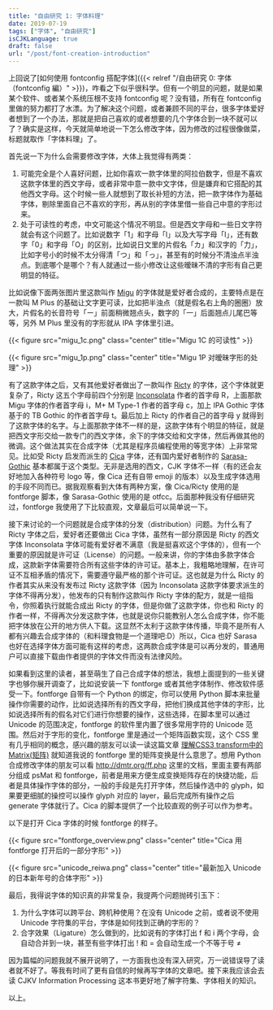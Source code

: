```yaml
---
title: "自由研究 1: 字体料理"
date: 2019-07-19
tags: ["字体", "自由研究"]
isCJKLanguage: true
draft: false
url: "/post/font-creation-introduction"
---
```


上回说了[如何使用 fontconfig  搭配字体]({{< relref  "/自由研究 0: 字体（fontconfig 編）" >}})，咋看之下似乎很科学。但有一个明显的问题，就是如果某个软件、或者某个系统压根不支持 fontconfig 呢？没有错，所有在 fontconfig 里做的努力都打了水漂。为了解决这个问题，或者兼顾不同的平台，很多字体爱好者想到了一个办法，那就是把自己喜欢的或者想要的几个字体合到一块不就可以了？确实是这样，今天就简单地说一下怎么修改字体，因为修改的过程很像做菜，标题就取作「字体料理」了。

<!--more-->

首先说一下为什么会需要修改字体，大体上我觉得有两类：

1. 可能完全是个人喜好问题，比如你喜欢一款字体里的阿拉伯数字，但是不喜欢这款字体里的西文字母，或者非常中意一款中文字体，但是嫌弃和它搭配的其他西文字母。这个时候一些人就想到了取长补短的方法，把一款字体作为基础字体，剔除里面自己不喜欢的字形，再从别的字体里借一些自己中意的字形过来。
2.  处于可读性的考虑，中文可能这个情况不明显。但是西文字母和一些日文字符就会有这个问题了。比如说数字「1」和字母「l」以及大写字母「I」，还有数字「0」和字母「O」的区别，比如说日文里的片假名「カ」和汉字的「力」，比如字号小的时候不太分得清「つ」和「っ」，甚至有的时候分不清浊点半浊点。到底哪个是哪个？有人就通过一些小修改让这些暧昧不清的字形有自己更明显的特征。

比如说像下面两张图片里这款叫作 [Migu](https://mix-mplus-ipa.osdn.jp/migu/) 的字体就是爱好者合成的，主要特点是在一款叫 M Plus 的基础让文字更可读，比如把半浊点（就是假名右上角的圈圈）放大，片假名的长音符号「ー」前面稍微翘点头，数字的「一」后面翘点儿尾巴等等，另外 M Plus 里没有的字形就从 IPA 字体里引进。

{{< figure src="migu_1c.png" class="center" title="Migu 1C 的可读性" >}}

{{< figure src="migu_1p.png" class="center" title="Migu 1P 对暧昧字形的处理" >}}

有了这款字体之后，又有其他爱好者做出了一款叫作 [Ricty](https://www.rs.tus.ac.jp/yyusa/ricty.html) 的字体，这个字体就更复杂了，Ricty 这五个字母前四个分别是 [Inconsolata](https://fonts.google.com/specimen/Inconsolata) 作者的首字母 R，上面那款 Migu 字体的作者首字母 i，M+ M Type-1 作者的首字母 c，加上 IPA Gothic 字体基于的 TB Gothic 的作者首字母 t。最后加上 Ricty 的作者自己的首字母 y 就得到了这款字体的名字。与上面那款字体不一样的是，这款字体有个明显的特征，就是把西文字形交给一款专门的西文字体，余下的字体交给和文字体，然后再做其他的微调。这个做法其实在合成字体（尤其是程序员编程使用的等宽字体）上非常常见。比如受 Ricty 启发而派生的 [Cica](https://github.com/miiton/Cica) 字体，还有国内爱好者制作的 [Sarasa-Gothic](https://github.com/be5invis/Sarasa-Gothic) 基本都属于这个类型。无非是选用的西文，CJK 字体不一样（有的还会友好地加入各种符号 logo 等，像 Cica 还有自带 emoji 的版本）以及生成字体选用的手段不同而已。据我观察看到大体有两种方案，像 Cica/Ricty 使用的是 fontforge 脚本，像 Sarasa-Gothic 使用的是 otfcc。后面那种我没有仔细研究过，fontforge 我使用了下比较直观，文章最后可以简单说一下。

接下来讨论的一个问题就是合成字体的分发（distribution）问题。为什么有了 Ricty 字体之后，爱好者还要做出 Cica 字体，虽然有一部分原因是 Ricty 的西文字体 Inconsolata 字体可能有爱好者不满意（我是挺喜欢这个字体的），但有一个重要的原因就是许可证（License）的问题。一般来讲，你的字体由多款字体合成，这款新字体需要符合所有这些字体的许可证。基本上，我粗略地理解，在许可证不互相矛盾的情况下，需要遵守最严格的那个许可证。这也就是为什么 Ricty 的作者其实从来没有发布过 Ricty 这款字体（因为 Inconsolata 这款字体要求派生的字体不得再分发），他发布的只有制作这款叫作 Ricty 字体的配方，就是一组指令，你照着执行就能合成出 Ricty 的字体，但是你做了这款字体，你也和 Ricty 的作者一样，不得再次分发这款字体，也就是说你只能教别人怎么合成字体，你不能把字体放在公开的地方供人下载。这显然不太利于这款字体传播，毕竟不是所有人都有兴趣去合成字体的（和料理食物是一个道理吧:D）所以，Cica 也好 Sarasa 也好在选择字体方面可能有这样的考虑，这两款合成字体是可以再分发的，普通用户可以直接下载由作者提供的字体文件而没有法律风险。

如果看到这里的读者，甚至萌生了自己合成字体的想法，我想上面提到的一些关键字也够你展开调查了，比如说安装一下 fontforge 或者其他字体制作、修改软件感受一下。fontforge 自带有一个 Python 的绑定，你可以使用 Python 脚本来批量操作你需要的动作，比如说选择所有的西文字母，把他们换成其他字体的字形，比如说选择所有的假名对它们进行你想要的操作，这些选择，在脚本里可以通过 Unicode 的范围决定，fontforge 的软件里内置了很多常用字符的 Unicode 范围。然后对于字形的变化，fontforge 里是通过一个矩阵函数实现，这个 CSS 里有几乎相同的概念，感兴趣的朋友可以读一读这篇文章 [理解CSS3 transform中的Matrix(矩阵)](https://www.zhangxinxu.com/wordpress/2012/06/css3-transform-matrix-%e7%9f%a9%e9%98%b5/) 就知道我说的 fontforge 里的矩阵变换是什么意思了。想用 Python 合成修改字体的朋友可以看 http://dmtr.org/ff.php 这里的文档，里面主要有两部分组成 psMat 和 fontforge，前者是用来方便生成变换矩阵存在的快捷功能，后者是具体操作字体的部分，一般的手段是先打开字体，然后操作选中的 glyph，如果要更细腻的操控可以操作 glyph 对应的 layer，最后完成所有操作之后 generate 字体就行了。Cica 的脚本提供了一个比较直观的例子可以作为参考。

以下是打开 Cica 字体的时候 fontforge 的样子。

{{< figure src="fontforge_overview.png" class="center" title="Cica 用 fontforge 打开后的一部分字形" >}}

{{< figure src="unicode_reiwa.png" class="center" title="最新加入 Unicode 的日本新年号的合体字形" >}}

最后，我得说字体的知识真的非常复杂，我提两个问题抛砖引玉下：

1. 为什么字体可以跨平台、跨机种使用？在没有 Unicode 之前，或者说不使用 Unicode 字符集的平台，字体是如何找到正确的字形的？
2. 合字效果（Ligature）怎么做到的，比如说有的字体打出 f 和 i 两个字母，会自动合并到一块，甚至有些字体打出 ! 和 = 会自动生成一个不等于号 ≠

因为篇幅的问题我就不展开说明了，一方面我也没有深入研究，万一说错误导了读者就不好了。等我有时间了更有自信的时候再写字体的文章吧。接下来我应该会去读 CJKV Information Processing 这本书更好地了解字符集、字体相关的知识。

以上。